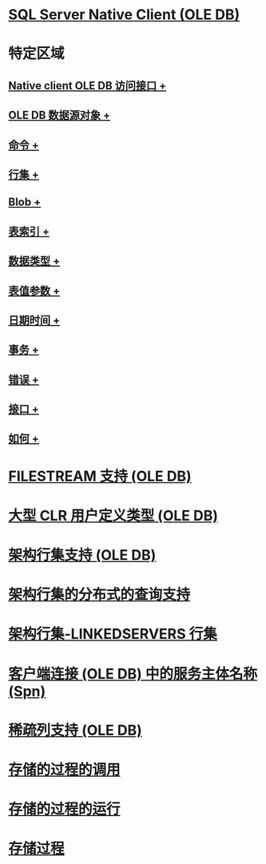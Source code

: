 # [SQL Server Native Client (OLE DB)](sql-server-native-client-ole-db.md)

# 特定区域
## [Native client OLE DB 访问接口 +](../../../relational-databases/native-client-ole-db-provider/creating-a-sql-server-native-client-ole-db-provider-application.md)
## [OLE DB 数据源对象 +](../../../relational-databases/native-client-ole-db-data-source-objects/data-source-objects-ole-db.md)
## [命令 +](../../../relational-databases/native-client-ole-db-commands/commands.md)
## [行集 +](../../../relational-databases/native-client-ole-db-rowsets/rowsets.md)
## [Blob +](../../../relational-databases/native-client-ole-db-blobs/blobs-and-ole-objects.md)
## [表索引 +](../../../relational-databases/native-client-ole-db-tables-indexes/tables-and-indexes.md)
## [数据类型 +](../../../relational-databases/native-client-ole-db-data-types/data-types-ole-db.md)
## [表值参数 +](../../../relational-databases/native-client-ole-db-table-valued-parameters/table-valued-parameters-ole-db.md)
## [日期时间 +](../../../relational-databases/native-client-ole-db-date-time/date-and-time-improvements-ole-db.md)
## [事务 +](../../../relational-databases/native-client-ole-db-transactions/transactions.md)
## [错误 +](../../../relational-databases/native-client-ole-db-errors/errors.md)
## [接口 +](../../../relational-databases/native-client-ole-db-interfaces/sql-server-native-client-ole-db-interfaces.md)
## [如何 +](../../../relational-databases/native-client-ole-db-how-to/ole-db-how-to-topics.md)

# [FILESTREAM 支持 (OLE DB)](filestream-support-ole-db.md)
# [大型 CLR 用户定义类型 (OLE DB)](large-clr-user-defined-types-ole-db.md)
# [架构行集支持 (OLE DB)](schema-rowset-support-ole-db.md)
# [架构行集的分布式的查询支持](schema-rowsets-distributed-query-support.md)
# [架构行集-LINKEDSERVERS 行集](schema-rowsets-linkedservers-rowset.md)
# [客户端连接 (OLE DB) 中的服务主体名称 (Spn)](service-principal-names-spns-in-client-connections-ole-db.md)
# [稀疏列支持 (OLE DB)](sparse-columns-support-ole-db.md)
# [存储的过程的调用](stored-procedures-calling.md)
# [存储的过程的运行](stored-procedures-running.md)
# [存储过程](stored-procedures.md)
